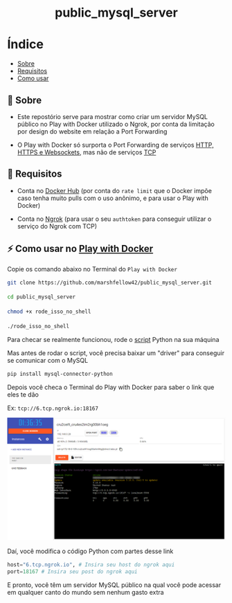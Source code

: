 <h1 align="center"> 
    public_mysql_server
</h1>

# Índice

- [Sobre](#sobre)
- [Requisitos](#requisitos)
- [Como usar](#como-usar)

<a id="sobre"></a>
## 🔖 Sobre 

- Este repostório serve para mostrar como criar um servidor MySQL público no Play with Docker utilizado o Ngrok, por conta da limitação por design do website em relação a Port Forwarding

- O Play with Docker só surporta o Port Forwarding de serviços [HTTP, HTTPS e Websockets](https://github.com/play-with-docker/play-with-docker/issues/373), mas não de serviços [TCP](https://github.com/play-with-docker/play-with-docker/issues/277)

<a id="Requisitos"></a>
## 📄 Requisitos

- Conta no [Docker Hub](https://hub.docker.com/) (por conta do `rate limit` que o Docker impõe caso tenha muito pulls com o uso anônimo, e para usar o Play with Docker)

- Conta no [Ngrok](https://ngrok.com/) (para usar o seu `authtoken` para conseguir utilizar o serviço do Ngrok com TCP)

<a id="como-usar"></a>
## ⚡ Como usar no [Play with Docker](https://labs.play-with-docker.com/)

Copie os comando abaixo no Terminal do `Play with Docker`

```bash
git clone https://github.com/marshfellow42/public_mysql_server.git

cd public_mysql_server

chmod +x rode_isso_no_shell

./rode_isso_no_shell
```

Para checar se realmente funcionou, rode o [script](https://github.com/marshfellow42/public_my_sql_server/blob/main/script.py) Python na sua máquina

Mas antes de rodar o script, você precisa baixar um "driver" para conseguir se comunicar com o MySQL

```bash
pip install mysql-connector-python
```

Depois você checa o Terminal do Play with Docker para saber o link que eles te dão

Ex: `tcp://6.tcp.ngrok.io:18167`

![](pwd_screenshot.png)

Daí, você modifica o código Python com partes desse link

```python
host="6.tcp.ngrok.io", # Insira seu host do ngrok aqui
port=18167 # Insira seu post do ngrok aqui
```

E pronto, você têm um servidor MySQL público na qual você pode acessar em qualquer canto do mundo sem nenhum gasto extra
